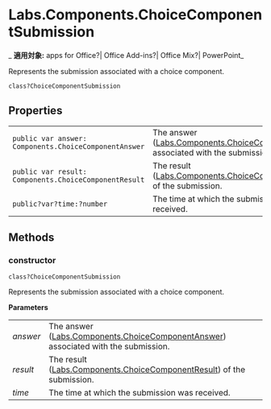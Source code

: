 
# Labs.Components.ChoiceComponentSubmission

 _ **適用対象:** apps for Office?| Office Add-ins?| Office Mix?| PowerPoint_

Represents the submission associated with a choice component.

```
class?ChoiceComponentSubmission
```


## Properties


|||
|:-----|:-----|
| `public var answer: Components.ChoiceComponentAnswer`|The answer ([Labs.Components.ChoiceComponentAnswer](../../reference/office-mix/labs.components.choicecomponentanswer.md)) associated with the submission.|
| `public var result: Components.ChoiceComponentResult`|The result ([Labs.Components.ChoiceComponentResult](../../reference/office-mix/labs.components.choicecomponentresult.md)) of the submission.|
| `public?var?time:?number`|The time at which the submission was received.|

## Methods




### constructor

 `class?ChoiceComponentSubmission`

Represents the submission associated with a choice component.

 **Parameters**


|||
|:-----|:-----|
| _answer_|The answer ([Labs.Components.ChoiceComponentAnswer](../../reference/office-mix/labs.components.choicecomponentanswer.md)) associated with the submission.|
| _result_|The result ([Labs.Components.ChoiceComponentResult](../../reference/office-mix/labs.components.choicecomponentresult.md)) of the submission.|
| _time_|The time at which the submission was received.|
